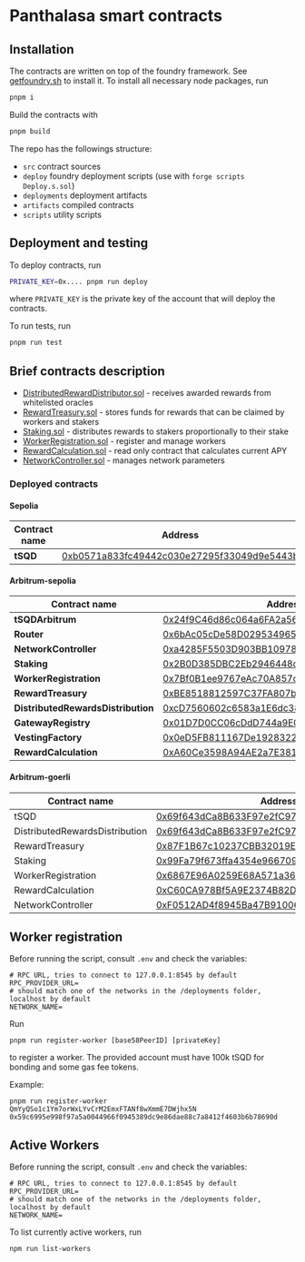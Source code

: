 # Panthalasa smart contracts

## Installation

The contracts are written on top of the foundry framework. See [getfoundry.sh](https://getfoundry.sh/) to install it.
To install all necessary node packages, run 
```bash
pnpm i
```
Build the contracts with
```bash
pnpm build
```

The repo has the followings structure:

- `src` contract sources
- `deploy` foundry deployment scripts (use with `forge scripts Deploy.s.sol`)
- `deployments` deployment artifacts
- `artifacts` compiled contracts
- `scripts` utility scripts

## Deployment and testing
To deploy contracts, run
```bash
PRIVATE_KEY=0x.... pnpm run deploy
```
where `PRIVATE_KEY` is the private key of the account that will deploy the contracts.

To run tests, run
```bash
pnpm run test
```

## Brief contracts description

- [DistributedRewardDistributor.sol](./src/DistributedRewardDistribution.sol) - receives awarded rewards from whitelisted oracles
- [RewardTreasury.sol](./src/RewardTreasury.sol) - stores funds for rewards that can be claimed by workers and stakers
- [Staking.sol](./src/Staking.sol) - distributes rewards to stakers proportionally to their stake
- [WorkerRegistration.sol](./src/WorkerRegistration.sol) - register and manage workers
- [RewardCalculation.sol](./src/RewardCalculation.sol) - read only contract that calculates current APY
- [NetworkController.sol](./src/NetworkController.sol) - manages network parameters

### Deployed contracts

#### Sepolia

| Contract name | Address                                                                                                                     |
|---------------|-----------------------------------------------------------------------------------------------------------------------------|
| **tSQD**      | [0xb0571a833fc49442c030e27295f33049d9e5443b](https://sepolia.etherscan.io/token/0xb0571a833fc49442c030e27295f33049d9e5443b) |

#### Arbitrum-sepolia

| Contract name                      | Address.                                                                                                                     |
|------------------------------------|------------------------------------------------------------------------------------------------------------------------------|
| **tSQDArbitrum**                   | [0x24f9C46d86c064a6FA2a568F918fe62fC6917B3c](https://sepolia.arbiscan.io/token/0x24f9C46d86c064a6FA2a568F918fe62fC6917B3c)   |
| **Router**                         | [0x6bAc05cDe58D02953496541b4d615f71a5Db57a3](https://sepolia.arbiscan.io/address/0x6bAc05cDe58D02953496541b4d615f71a5Db57a3) |
| **NetworkController**              | [0xa4285F5503D903BB10978AD652D072e79cc92F0a](https://sepolia.arbiscan.io/address/0xa4285F5503D903BB10978AD652D072e79cc92F0a) |
| **Staking**                        | [0x2B0D385DBC2Eb2946448d1f6be6bfa9Bb53F68C9](https://sepolia.arbiscan.io/address/0x2B0D385DBC2Eb2946448d1f6be6bfa9Bb53F68C9) |
| **WorkerRegistration**             | [0x7Bf0B1ee9767eAc70A857cEbb24b83115093477F](https://sepolia.arbiscan.io/address/0x7Bf0B1ee9767eAc70A857cEbb24b83115093477F) |
| **RewardTreasury**                 | [0xBE8518812597C37FA807b1B8A4a3Bb98849E67ab](https://sepolia.arbiscan.io/address/0xBE8518812597C37FA807b1B8A4a3Bb98849E67ab) |
| **DistributedRewardsDistribution** | [0xcD7560602c6583a1E6dc38df271A3aB5A2023D9b](https://sepolia.arbiscan.io/address/0xcD7560602c6583a1E6dc38df271A3aB5A2023D9b) |
| **GatewayRegistry**                | [0x01D7D0CC06cDdD744a9E06C9bc5249DA6da3e848](https://sepolia.arbiscan.io/address/0x01D7D0CC06cDdD744a9E06C9bc5249DA6da3e848) |
| **VestingFactory**                 | [0x0eD5FB811167De1928322a0fa30Ed7F3c8C370Ca](https://sepolia.arbiscan.io/address/0x0eD5FB811167De1928322a0fa30Ed7F3c8C370Ca) |
| **RewardCalculation**              | [0xA60Ce3598A94AE2a7E381aDe710f3C747A590CFB](https://sepolia.arbiscan.io/address/0xA60Ce3598A94AE2a7E381aDe710f3C747A590CFB) |

#### Arbitrum-goerli

| Contract name                  | Address                                                                                                                     |
|--------------------------------|-----------------------------------------------------------------------------------------------------------------------------|
| tSQD                           | [0x69f643dCa8B633F97e2fC979E8eBa6cB63B242A9](https://goerli.arbiscan.io/address/0x69f643dCa8B633F97e2fC979E8eBa6cB63B242A9) |
| DistributedRewardsDistribution | [0x69f643dCa8B633F97e2fC979E8eBa6cB63B242A9](https://goerli.arbiscan.io/address/0x69f643dCa8B633F97e2fC979E8eBa6cB63B242A9) |
| RewardTreasury                 | [0x87F1B67c10237CBB32019EF33052B96940994149](https://goerli.arbiscan.io/address/0x87F1B67c10237CBB32019EF33052B96940994149) |
| Staking                        | [0x99Fa79f673ffa4354e96670999cb67A0d43de4C1](https://goerli.arbiscan.io/address/0x99Fa79f673ffa4354e96670999cb67A0d43de4C1) |
| WorkerRegistration             | [0x6867E96A0259E68A571a368C0b8d733Aa56E3915](https://goerli.arbiscan.io/address/0x6867E96A0259E68A571a368C0b8d733Aa56E3915) |
| RewardCalculation              | [0xC60CA978Bf5A9E2374B82D346d1B36Fd35D27991](https://goerli.arbiscan.io/address/0xC60CA978Bf5A9E2374B82D346d1B36Fd35D27991) |
| NetworkController              | [0xF0512AD4f8945Ba47B9100609122B4B2769cA99C](https://goerli.arbiscan.io/address/0xF0512AD4f8945Ba47B9100609122B4B2769cA99C) |

## Worker registration

Before running the script, consult `.env` and check the variables:

```
# RPC URL, tries to connect to 127.0.0.1:8545 by default
RPC_PROVIDER_URL=
# should match one of the networks in the /deployments folder, localhost by default
NETWORK_NAME=
```

Run 
```
pnpm run register-worker [base58PeerID] [privateKey]
```
to register a worker. The provided account must have 100k tSQD for bonding and some gas fee tokens.

Example:
```
pnpm run register-worker QmYyQSo1c1Ym7orWxLYvCrM2EmxFTANf8wXmmE7DWjhx5N 0x59c6995e998f97a5a0044966f0945389dc9e86dae88c7a8412f4603b6b78690d
```

## Active Workers 

Before running the script, consult `.env` and check the variables:

```
# RPC URL, tries to connect to 127.0.0.1:8545 by default
RPC_PROVIDER_URL=
# should match one of the networks in the /deployments folder, localhost by default
NETWORK_NAME=
```

To list currently active workers, run
```
npm run list-workers
```
